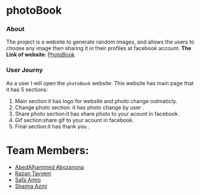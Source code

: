 # photoBook

### About
  The project is a website to generate random images, and allows the  users to choose any image then sharing it in their profiles at facebook account.
  **The Link of website**: [PhotoBook](https://fack1.github.io/photoBook/)

### User Journy
As a user I will open the `photoBook` website. This website has main page that it has 5 sections:
1. Main section:it has logo for website and photo change outmaticly.
2. Change photo section: it has photo change by user .
3. Share photo section:it has share photo to your acount in facebook.
4. Gif section:share gif to your acount in facebook.
5. Final section:it has thank you .


  # Team Members:
   - [AbedAlhammed Abozanona](https://github.com/abozanona)
   - [Razan Tayyem](https://github.com/razantayyem)
   - [Safa Amro](https://github.com/safaaamro)
   - [Shaima Azmi](https://github.com/shaima96) 














  
